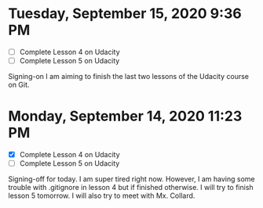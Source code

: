 # Tuesday, September 15, 2020 9:36 PM
- [ ] Complete Lesson 4 on Udacity
- [ ] Complete Lesson 5 on Udacity

Signing-on I am aiming to finish the last two lessons of the Udacity course on Git. 

# Monday, September 14, 2020 11:23 PM
- [X] Complete Lesson 4 on Udacity
- [ ] Complete Lesson 5 on Udacity

Signing-off for today. I am super tired right now. However, I am having some trouble with .gitignore in lesson 4 but if finished otherwise. I will try to finish lesson 5 tomorrow. I will also try to meet with Mx. Collard. 